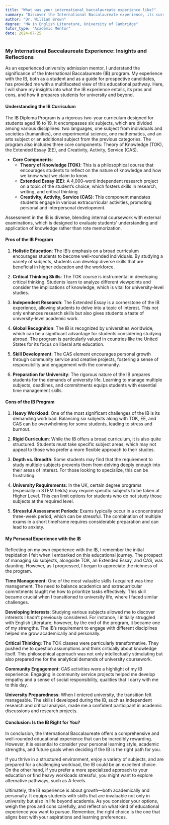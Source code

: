 ```yaml
---
title: "What was your international baccalaureate experience like?"
summary: "Discover the International Baccalaureate experience, its curriculum, benefits, and how it prepares students for university and future success."
author: "Dr. William Brown"
degree: "MA in English Literature, University of Cambridge"
tutor_type: "Academic Mentor"
date: 2024-07-25
---
```


### My International Baccalaureate Experience: Insights and Reflections

As an experienced university admission mentor, I understand the significance of the International Baccalaureate (IB) program. My experience with the IB, both as a student and as a guide for prospective candidates, has provided me with a multifaceted view of this educational pathway. Here, I will share my insights into what the IB experience entails, its pros and cons, and how it prepares students for university and beyond.

#### Understanding the IB Curriculum

The IB Diploma Program is a rigorous two-year curriculum designed for students aged 16 to 19. It encompasses six subjects, which are divided among various disciplines: two languages, one subject from individuals and societies (humanities), one experimental science, one mathematics, and an arts subject or an additional subject from the previous categories. The program also includes three core components: Theory of Knowledge (TOK), the Extended Essay (EE), and Creativity, Activity, Service (CAS). 

- **Core Components**:
    - **Theory of Knowledge (TOK)**: This is a philosophical course that encourages students to reflect on the nature of knowledge and how we know what we claim to know. 
    - **Extended Essay (EE)**: A 4,000-word independent research project on a topic of the student’s choice, which fosters skills in research, writing, and critical thinking.
    - **Creativity, Activity, Service (CAS)**: This component mandates students engage in various extracurricular activities, promoting personal and interpersonal development.

Assessment in the IB is diverse, blending internal coursework with external examinations, which is designed to evaluate students' understanding and application of knowledge rather than rote memorization.

#### Pros of the IB Program

1. **Holistic Education**: The IB’s emphasis on a broad curriculum encourages students to become well-rounded individuals. By studying a variety of subjects, students can develop diverse skills that are beneficial in higher education and the workforce.

2. **Critical Thinking Skills**: The TOK course is instrumental in developing critical thinking. Students learn to analyze different viewpoints and consider the implications of knowledge, which is vital for university-level studies.

3. **Independent Research**: The Extended Essay is a cornerstone of the IB experience, allowing students to delve into a topic of interest. This not only enhances research skills but also gives students a taste of university-level academic work.

4. **Global Recognition**: The IB is recognized by universities worldwide, which can be a significant advantage for students considering studying abroad. The program is particularly valued in countries like the United States for its focus on liberal arts education.

5. **Skill Development**: The CAS element encourages personal growth through community service and creative projects, fostering a sense of responsibility and engagement with the community.

6. **Preparation for University**: The rigorous nature of the IB prepares students for the demands of university life. Learning to manage multiple subjects, deadlines, and commitments equips students with essential time management skills.

#### Cons of the IB Program

1. **Heavy Workload**: One of the most significant challenges of the IB is its demanding workload. Balancing six subjects along with TOK, EE, and CAS can be overwhelming for some students, leading to stress and burnout.

2. **Rigid Curriculum**: While the IB offers a broad curriculum, it is also quite structured. Students must take specific subject areas, which may not appeal to those who prefer a more flexible approach to their studies.

3. **Depth vs. Breadth**: Some students may find that the requirement to study multiple subjects prevents them from delving deeply enough into their areas of interest. For those looking to specialize, this can be frustrating.

4. **University Requirements**: In the UK, certain degree programs (especially in STEM fields) may require specific subjects to be taken at Higher Level. This can limit options for students who do not study those subjects at the required level.

5. **Stressful Assessment Periods**: Exams typically occur in a concentrated three-week period, which can be stressful. The combination of multiple exams in a short timeframe requires considerable preparation and can lead to anxiety.

#### My Personal Experience with the IB

Reflecting on my own experience with the IB, I remember the initial trepidation I felt when I embarked on this educational journey. The prospect of managing six subjects, alongside TOK, an Extended Essay, and CAS, was daunting. However, as I progressed, I began to appreciate the richness of the program.

**Time Management**: One of the most valuable skills I acquired was time management. The need to balance academics and extracurricular commitments taught me how to prioritize tasks effectively. This skill became crucial when I transitioned to university life, where I faced similar challenges.

**Developing Interests**: Studying various subjects allowed me to discover interests I hadn’t previously considered. For instance, I initially struggled with English Literature; however, by the end of the program, it became one of my strengths. The IB’s requirement to engage with different disciplines helped me grow academically and personally.

**Critical Thinking**: The TOK classes were particularly transformative. They pushed me to question assumptions and think critically about knowledge itself. This philosophical approach was not only intellectually stimulating but also prepared me for the analytical demands of university coursework.

**Community Engagement**: CAS activities were a highlight of my IB experience. Engaging in community service projects helped me develop empathy and a sense of social responsibility, qualities that I carry with me to this day.

**University Preparedness**: When I entered university, the transition felt manageable. The skills I developed during the IB, such as independent research and critical analysis, made me a confident participant in academic discussions and research projects.

#### Conclusion: Is the IB Right for You?

In conclusion, the International Baccalaureate offers a comprehensive and well-rounded educational experience that can be incredibly rewarding. However, it is essential to consider your personal learning style, academic strengths, and future goals when deciding if the IB is the right path for you.

If you thrive in a structured environment, enjoy a variety of subjects, and are prepared for a challenging workload, the IB could be an excellent choice. On the other hand, if you prefer a more specialized approach to your education or find heavy workloads stressful, you might want to explore alternative pathways, such as A-levels.

Ultimately, the IB experience is about growth—both academically and personally. It equips students with skills that are invaluable not only in university but also in life beyond academia. As you consider your options, weigh the pros and cons carefully, and reflect on what kind of educational experience you want to pursue. Remember, the right choice is the one that aligns best with your aspirations and learning preferences.
    